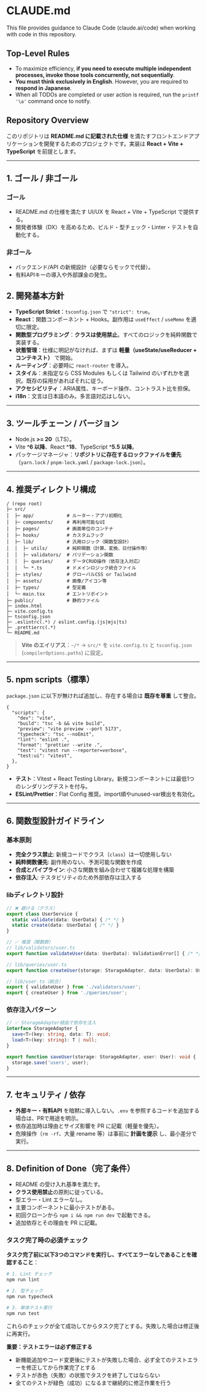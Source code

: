 # CLAUDE.md

This file provides guidance to Claude Code (claude.ai/code) when working with code in this repository.

## Top-Level Rules

- To maximize efficiency, **if you need to execute multiple independent processes, invoke those tools concurrently, not sequentially**.
- **You must think exclusively in English**. However, you are required to **respond in Japanese**.
- When all TODOs are completed or user action is required, run the `printf '\a'` command once to notify.

## Repository Overview

このリポジトリは **README.md に記載された仕様** を満たすフロントエンドアプリケーションを開発するためのプロジェクトです。実装は **React + Vite + TypeScript** を前提とします。

---

## 1. ゴール / 非ゴール

### ゴール

- README.md の仕様を満たす UI/UX を React + Vite + TypeScript で提供する。
- 開発者体験（DX）を高めるため、ビルド・型チェック・Linter・テストを自動化する。

### 非ゴール

- バックエンド/API の新規設計（必要ならモックで代替）。
- 有料APIキーの導入や外部課金の発生。

## 2. 開発基本方針

- **TypeScript Strict**：`tsconfig.json` で `"strict": true`。
- **React**：関数コンポーネント + Hooks。副作用は `useEffect` / `useMemo` を適切に限定。
- **関数型プログラミング**：**クラスは使用禁止**。すべてのロジックを純粋関数で実装する。
- **状態管理**：仕様に明記がなければ、まずは **軽量（useState/useReducer + コンテキスト）** で開始。
- **ルーティング**：必要時に `react-router` を導入。
- **スタイル**：未指定なら CSS Modules もしくは Tailwind のいずれかを選択。既存の採用があればそれに従う。
- **アクセシビリティ**：ARIA属性、キーボード操作、コントラスト比を担保。
- **i18n**：文言は日本語のみ。多言語対応はしない。

---

## 3. ツールチェーン / バージョン

- Node.js **>= 20**（LTS）。
- Vite **^6 以降**、React **^18**、TypeScript **^5.5 以降**。
- パッケージマネージャ：**リポジトリに存在するロックファイルを優先**（`yarn.lock` / `pnpm-lock.yaml` / `package-lock.json`）。

---

## 4. 推奨ディレクトリ構成

```
/ (repo root)
├─ src/
│  ├─ app/            # ルーター・アプリ初期化
│  ├─ components/     # 再利用可能なUI
│  ├─ pages/          # 画面単位のコンテナ
│  ├─ hooks/          # カスタムフック
│  ├─ lib/            # 汎用ロジック（関数型設計）
│  │  ├─ utils/       # 純粋関数（計算、変換、日付操作等）
│  │  ├─ validators/  # バリデーション関数
│  │  ├─ queries/     # データCRUD操作（依存注入対応）
│  │  └─ *.ts         # ドメインロジック統合ファイル
│  ├─ styles/         # グローバルCSS or Tailwind
│  ├─ assets/         # 画像/アイコン等
│  ├─ types/          # 型定義
│  └─ main.tsx        # エントリポイント
├─ public/            # 静的ファイル
├─ index.html
├─ vite.config.ts
├─ tsconfig.json
├─ .eslintrc(.*) / eslint.config.(js|mjs|ts)
├─ .prettierrc(.*)
└─ README.md
```

> **Vite のエイリアス**：`~/*` → `src/*` を `vite.config.ts` と `tsconfig.json` (`compilerOptions.paths`) に設定。

---

## 5. npm scripts（標準）

`package.json` に以下が無ければ追加し、存在する場合は **既存を尊重** して整合。

```jsonc
{
  "scripts": {
    "dev": "vite",
    "build": "tsc -b && vite build",
    "preview": "vite preview --port 5173",
    "typecheck": "tsc --noEmit",
    "lint": "eslint .",
    "format": "prettier --write .",
    "test": "vitest run --reporter=verbose",
    "test:ui": "vitest",
  },
}
```

- **テスト**：Vitest + React Testing Library。新規コンポーネントには最低1つのレンダリングテストを付与。
- **ESLint/Prettier**：Flat Config 推奨。import順やunused-var検出を有効化。

---

## 6. 関数型設計ガイドライン

### 基本原則

- **完全クラス禁止**: 新規コードでクラス（`class`）は一切使用しない
- **純粋関数優先**: 副作用のない、予測可能な関数を作成
- **合成とパイプライン**: 小さな関数を組み合わせて複雑な処理を構築
- **依存注入**: テスタビリティのため外部依存は注入する

### libディレクトリ設計

```typescript
// ❌ 避ける（クラス）
export class UserService {
  static validate(data: UserData) { /* */ }
  static create(data: UserData) { /* */ }
}

// ✅ 推奨（関数群）
// lib/validators/user.ts
export function validateUser(data: UserData): ValidationError[] { /* */ }

// lib/queries/user.ts  
export function createUser(storage: StorageAdapter, data: UserData): User { /* */ }

// lib/user.ts（統合）
export { validateUser } from './validators/user';
export { createUser } from './queries/user';
```

### 依存注入パターン

```typescript
// ✅ StorageAdapter経由で依存を注入
interface StorageAdapter {
  save<T>(key: string, data: T): void;
  load<T>(key: string): T | null;
}

export function saveUser(storage: StorageAdapter, user: User): void {
  storage.save('users', user);
}
```

---

## 7. セキュリティ / 依存

- **外部キー・有料API** を暗黙に導入しない。`.env` を参照するコードを追加する場合は、PRで用途を明示。
- 依存追加時は理由とサイズ影響を PR に記載（軽量を優先）。
- 危険操作（`rm -rf`、大量 rename 等）は事前に **計画を提示** し、最小差分で実行。

---

## 8. Definition of Done（完了条件）

- README の受け入れ基準を満たす。
- **クラス使用禁止**の原則に従っている。
- 型エラー・Lint エラーなし。
- 主要コンポーネントに最小テストがある。
- 初回クローンから `npm i && npm run dev` で起動できる。
- 追加依存とその理由を PR に記載。

### タスク完了時の必須チェック

**タスク完了前に以下3つのコマンドを実行し、すべてエラーなしであることを確認すること**：

```bash
# 1. Lint チェック
npm run lint

# 2. 型チェック
npm run typecheck

# 3. 単体テスト実行
npm run test
```

これらのチェックが全て成功してからタスク完了とする。失敗した場合は修正後に再実行。

**重要：テストエラーは必ず修正する**
- 新機能追加やコード変更後にテストが失敗した場合、必ず全てのテストエラーを修正してから作業完了とする
- テストが赤色（失敗）の状態でタスクを終了してはならない
- 全てのテストが緑色（成功）になるまで継続的に修正作業を行う
